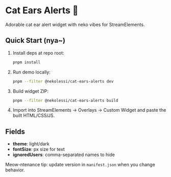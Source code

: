 # Cat Ears Alerts 🐾

Adorable cat ear alert widget with neko vibes for StreamElements.

## Quick Start (nya~)
1. Install deps at repo root:
   ```bash
   pnpm install
   ```
2. Run demo locally:
   ```bash
   pnpm --filter @nekolessi/cat-ears-alerts dev
   ```
3. Build widget ZIP:
   ```bash
   pnpm --filter @nekolessi/cat-ears-alerts build
   ```
4. Import into StreamElements → Overlays → Custom Widget and paste the built HTML/CSS/JS.

## Fields
- **theme**: light/dark
- **fontSize**: px size for text
- **ignoredUsers**: comma-separated names to hide

Meow-ntenance tip: update version in `manifest.json` when you change behavior.
